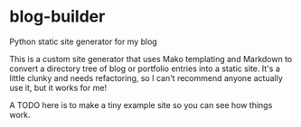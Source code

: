# blog-builder
Python static site generator for my blog

This is a custom site generator that uses Mako templating and Markdown to convert a directory tree of blog or portfolio entries into a static site. It's a little clunky and needs refactoring, so I can't recommend anyone actually use it, but it works for me!

A TODO here is to make a tiny example site so you can see how things work. 
